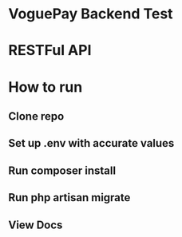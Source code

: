 # VoguePay Backend Test
# RESTFul API

# How to run
## Clone repo
## Set up .env with accurate values
## Run composer install
## Run php artisan migrate
## View Docs